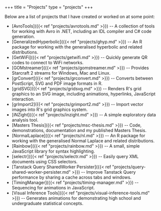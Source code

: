 +++
title = "Projects"
type = "projects"
+++

Below are a list of projects that I have created or worked on at some point:

* [AvroTools]({{< ref "projects/avrotools.md" >}}) -- A collection of tools for working with Avro in .NET, including an IDL compiler and C# code generation.
* [GeneralizedHyperbolic]({{< ref "projects/ghyp.md" >}}) -- An R package for working with the generalised hyperbolic and related distributions.
* [GetWiFi]({{< ref "projects/getwifi.md" >}}) -- Quickly generate QR codes to connect to WiFi networks.
* [GOMstreamer]({{< ref "projects/gomstreamer.md" >}}) -- Provides Starcraft 2 streams for Windows, Mac and Linux.
* [grConvert]({{< ref "projects/grconvert.md" >}}) -- Converts between PostScript, SVG and PDF image formats in R.
* [gridSVG]({{< ref "projects/gridsvg.md" >}}) -- Renders R's grid graphics to an SVG image, including animations, hyperlinks, JavaScript interaction.
* [grImport2]({{< ref "projects/grimport2.md" >}}) -- Import vector images into R's grid graphics system.
* [iNZight]({{< ref "projects/inzight.md" >}}) -- A simple exploratory data analysis tool.
* [Masters Thesis]({{< ref "projects/msc-thesis.md" >}}) -- Code, demonstrations, documentation and my published Masters Thesis.
* [NormalLaplace]({{< ref "projects/nl.md" >}}) -- An R package for working with the generalised Normal Laplace and related distributions.
* [Rainbow]({{< ref "projects/rainbow.md" >}}) -- A small, simple JavaScript library for syntax highlighting.
* [selectr]({{< ref "projects/selectr.md" >}}) -- Easily query XML documents using CSS selectors.
* [Tanstack Query SharedWorker Persister]({{< ref "projects/query-shared-worker-persister.md" >}}) -- Improve Tanstack Query performance by sharing a cache across tabs and windows.
* [TimingManager]({{< ref "projects/timing-manager.md" >}}) -- Sequencing for animations in JavaScript.
* [Visual Inference Tools]({{< ref "projects/visual-inference-tools.md" >}}) -- Generates animations for demonstrating high school and undergraduate statistical concepts.
